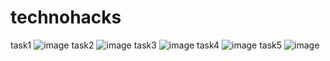 ﻿# technohacks
 task1
 ![image](https://github.com/sandesh10000/technohacks/assets/85103235/eacc3b1d-e555-477b-9be6-f2a8d9ac35a0)
 task2
 ![image](https://github.com/sandesh10000/technohacks/assets/85103235/e31af83f-f9c2-4008-949f-8f9261c66959)
 task3
 ![image](https://github.com/sandesh10000/technohacks/assets/85103235/28026c34-5b26-40f5-99df-bea690950c0b)
 task4
 ![image](https://github.com/sandesh10000/technohacks/assets/85103235/cc92019d-c18a-4084-993a-f203761121b7)
 task5
![image](https://github.com/sandesh10000/technohacks/assets/85103235/1d345068-30d2-48ec-bb8b-0106cb44a3e4)

